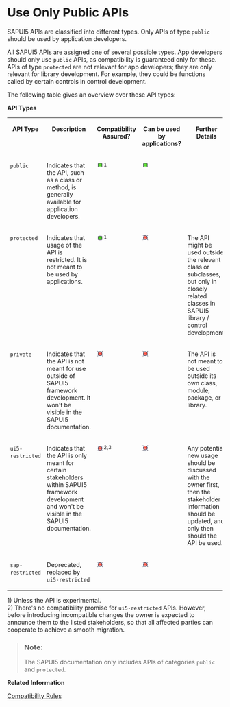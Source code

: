 <!-- loiob0d5fe2f1b0b497cbd67cd5a1d35fa4c -->

# Use Only Public APIs

SAPUI5 APIs are classified into different types. Only APIs of type `public` should be used by application developers.

All SAPUI5 APIs are assigned one of several possible types. App developers should only use `public` APIs, as compatibility is guaranteed only for these. APIs of type `protected` are not relevant for app developers; they are only relevant for library development. For example, they could be functions called by certain controls in control development.

The following table gives an overview over these API types:

**API Types**


<table>
<tr>
<th valign="top">

API Type

</th>
<th valign="top">

Description

</th>
<th valign="top">

Compatibility Assured?

</th>
<th valign="top">

Can be used by applications?

</th>
<th valign="top">

Further Details

</th>
<th valign="top">

Example

</th>
</tr>
<tr>
<td valign="top">

`public` 

</td>
<td valign="top">

Indicates that the API, such as a class or method, is generally available for application developers.

</td>
<td valign="top">

![Yes](../02_Read-Me-First/images/Green_Led_3cb17ee.gif)<sup>1</sup> 

</td>
<td valign="top">

![Yes](../02_Read-Me-First/images/Green_Led_3cb17ee.gif)

</td>
<td valign="top">



</td>
<td valign="top">

[`ManagedObject.prototype.getId`](https://ui5.sap.com/#/api/sap.ui.base.ManagedObject%23methods/getId) 

</td>
</tr>
<tr>
<td valign="top">

`protected` 

</td>
<td valign="top">

Indicates that usage of the API is restricted. It is not meant to be used by applications.

</td>
<td valign="top">

![Yes](../02_Read-Me-First/images/Green_Led_3cb17ee.gif)<sup>1</sup> 

</td>
<td valign="top">

![No](../02_Read-Me-First/images/Red_Led_5befb5a.gif)

</td>
<td valign="top">

The API might be used outside the relevant class or subclasses, but only in closely related classes in SAPUI5 library / control development.

</td>
<td valign="top">

[`Control.prototype.invalidate`](https://ui5.sap.com/#/api/sap.ui.core.Control%23methods/invalidate) 

</td>
</tr>
<tr>
<td valign="top">

`private` 

</td>
<td valign="top">

Indicates that the API is not meant for use outside of SAPUI5 framework development. It won't be visible in the SAPUI5 documentation.

</td>
<td valign="top">

![No](../02_Read-Me-First/images/Red_Led_5befb5a.gif)

</td>
<td valign="top">

![No](../02_Read-Me-First/images/Red_Led_5befb5a.gif)

</td>
<td valign="top">

The API is not meant to be used outside its own class, module, package, or library.

</td>
<td valign="top">

[`Icon.prototype._getOutputTitle`](https://github.com/SAP/openui5/blob/c67c74d5de985904b50fb250b0d335c08b275025/src/sap.ui.core/src/sap/ui/core/Icon.js#L477) 

</td>
</tr>
<tr>
<td valign="top">

`ui5-restricted` 

</td>
<td valign="top">

Indicates that the API is only meant for certain stakeholders within SAPUI5 framework development and won't be visible in the SAPUI5 documentation.

</td>
<td valign="top">

![No](../02_Read-Me-First/images/Red_Led_5befb5a.gif)<sup>2,3</sup> 

</td>
<td valign="top">

![No](../02_Read-Me-First/images/Red_Led_5befb5a.gif)

</td>
<td valign="top">

Any potential new usage should be discussed with the owner first, then the stakeholder information should be updated, and only then should the API be used.

</td>
<td valign="top">

[`Control.prototype.setBlocked`](https://github.com/SAP/openui5/blob/c67c74d5de985904b50fb250b0d335c08b275025/src/sap.ui.core/src/sap/ui/core/Control.js#L944) 

</td>
</tr>
<tr>
<td valign="top">

`sap-restricted` 

</td>
<td valign="top">

Deprecated, replaced by `ui5-restricted` 

</td>
<td valign="top">

![No](../02_Read-Me-First/images/Red_Led_5befb5a.gif)

</td>
<td valign="top">

![No](../02_Read-Me-First/images/Red_Led_5befb5a.gif)

</td>
<td valign="top">

 

</td>
<td valign="top">

 

</td>
</tr>
</table>

1\) Unless the API is experimental.  
 2\) There's no compatibility promise for `ui5-restricted` APIs. However, before introducing incompatible changes the owner is expected to announce them to the listed stakeholders, so that all affected parties can cooperate to achieve a smooth migration.

> ### Note:  
> The SAPUI5 documentation only includes APIs of categories `public` and `protected`.

**Related Information**  


[Compatibility Rules](../02_Read-Me-First/compatibility-rules-91f0873.md "The following sections describe what SAP can change in major, minor, and patch releases. Always consider these rules when developing apps, features, or controls with or for SAPUI5.")

